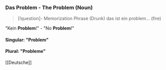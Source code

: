 ### Das Problem - The Problem   (Noun)

> [!question]- Memorization Phrase
> (Drunk) das ist ein problem... (fire)

"Kein **Problem**!" - "No **Problem**!"

#### Singular: "Problem"
#### Plural: "Probleme"



[[Deutsche]]